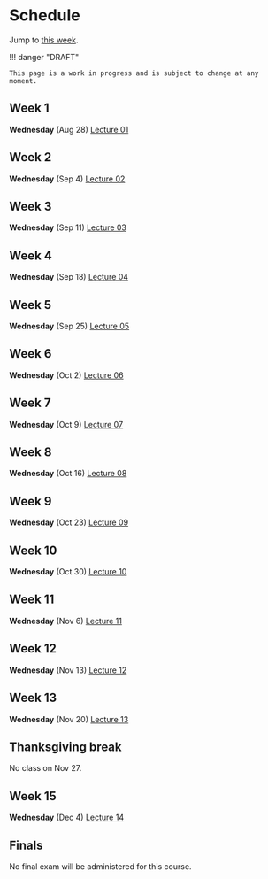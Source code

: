 # Schedule

Jump to [this week](#week-1).

!!! danger "DRAFT"

    This page is a work in progress and is subject to change at any moment.

## Week 1

**Wednesday** (Aug 28) [Lecture 01](../../lectures/01/)

## Week 2

**Wednesday** (Sep 4) [Lecture 02](../../lectures/02/)

## Week 3

**Wednesday** (Sep 11) [Lecture 03](../../lectures/03/)

## Week 4

**Wednesday** (Sep 18) [Lecture 04](../../lectures/04/)

## Week 5

**Wednesday** (Sep 25) [Lecture 05](../../lectures/05/)

## Week 6

**Wednesday** (Oct 2) [Lecture 06](../../lectures/06/)

## Week 7

**Wednesday** (Oct 9) [Lecture 07](../../lectures/07/)

## Week 8

**Wednesday** (Oct 16) [Lecture 08](../../lectures/08/)

## Week 9

**Wednesday** (Oct 23) [Lecture 09](../../lectures/09/)

## Week 10

**Wednesday** (Oct 30) [Lecture 10](../../lectures/10/)

## Week 11

**Wednesday** (Nov 6) [Lecture 11](../../lectures/11/)

## Week 12

**Wednesday** (Nov 13) [Lecture 12](../../lectures/12/)

## Week 13

**Wednesday** (Nov 20) [Lecture 13](../../lectures/13/)

## Thanksgiving break

No class on Nov 27.

## Week 15

**Wednesday** (Dec 4) [Lecture 14](../../lectures/14/)

## Finals

No final exam will be administered for this course.
